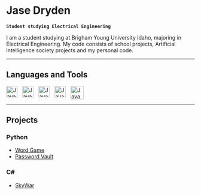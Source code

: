 # Jase Dryden

**`Student studying Electrical Engineering`**

I am a student studying at Brigham Young University Idaho, majoring in Electrical Engineering. My code consists of school projects, 
Artificial intelligence society projects and my personal code.

-----
## Languages and Tools

<img align="left" alt="Java" width="30px" style="padding-right:10px;" src="https://cdn.jsdelivr.net/gh/devicons/devicon/icons/python/python-original.svg" />
<img align="left" alt="Java" width="30px" style="padding-right:10px;" src="https://cdn.jsdelivr.net/gh/devicons/devicon/icons/csharp/csharp-original.svg" />
<img align="left" alt="Java" width="30px" style="padding-right:10px;" src="https://cdn.jsdelivr.net/gh/devicons/devicon/icons/c/c-original.svg" />
<img align="left" alt="Java" width="30px" style="padding-right:10px;" src="https://cdn.jsdelivr.net/gh/devicons/devicon/icons/anaconda/anaconda-original.svg" />
<img align="left" alt="Java" width="35px" style="padding-right:10px;" src="https://cdn.jsdelivr.net/gh/devicons/devicon/icons/arduino/arduino-original.svg" />
<br />
<br />

---

## Projects 

### Python

* [Word Game]("https://github.com/Jase-Dryden/Wordle-Game")
* [Password Vault]("https://github.com/Jase-Dryden/Password_Vault")

### C#

* [SkyWar]("https://github.com/Jase-Dryden/SkyWar")


